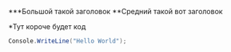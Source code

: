 ***Большой такой заголовок
**Средний такой вот заголовок

*Тут короче будет код
```csharp
Console.WriteLine("Hello World");
```